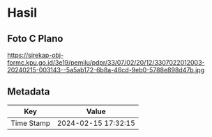 # Hasil

## Foto C Plano

https://sirekap-obj-formc.kpu.go.id/3e19/pemilu/pdpr/33/07/02/20/12/3307022012003-20240215-003143--5a5ab172-6b8a-46cd-9eb0-5788e898d47b.jpg


## Metadata

| Key        | Value               |
| ---------- | ------------------- |
| Time Stamp | 2024-02-15 17:32:15 |



